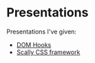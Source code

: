 # Presentations

Presentations I've given:

* [DOM Hooks](dom-hooks/README.md)
* [Scally CSS framework](scally/README.md)
